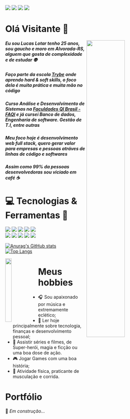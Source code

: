 <a href="https://www.linkedin.com/in/lucaslotar/"><img src="https://img.shields.io/badge/LinkedIn-0077B5?style=for-the-badge&logo=linkedin&logoColor=white" /></a>
<a href="https://twitter.com/LLotar"><img src="https://img.shields.io/badge/Twitter-1DA1F2?style=for-the-badge&logo=twitter&logoColor=white" /></a>
<a href="https://www.instagram.com/l_lotar/?hl=pt-br"><img src="https://img.shields.io/badge/Instagram-E4405F?style=for-the-badge&logo=instagram&logoColor=white" /></a>
<a href="https://github.com/Lotar-lucas"><img src="https://img.shields.io/badge/GitHub-100000?style=for-the-badge&logo=github&logoColor=white" /></a>

# Olá Visitante :wave:

<a href="https://media.giphy.com/media/lpnJDo7ExzUymI3JEv/giphy.gif"> 
  <img align="right" src="https://media.giphy.com/media/lpnJDo7ExzUymI3JEv/giphy.gif" width="49%" />
 </a>

##### Eu sou Lucas Lotar tenho 25 anos, sou gaucho e moro em Alvorada-RS, alguem que gosta de complexidade e de estudar :alien:

##### Faço parte da escola [Trybe](https://www.betrybe.com/) onde aprendo hard & soft skills, o foco dela é muita prática e muita mão no código

##### Curso Análise e Desenvolvimento de Sistemas na [Faculdades QI Brasil - FAQI](https://qi.edu.br/) e já cursei Banco de dados, Engenharia de software. Gestão de T.I, entre outras

##### Meu foco hoje é desenvolvimento web full stack, quero gerar valor para empresas e pessoas atráves de linhas de código e softwares

##### Assim como 99% da pessoas desenvolvedoras sou viciado em café :coffee:

# :computer: Tecnologias & Ferramentas :wrench:

<img src="https://img.shields.io/badge/React-20232A?style=for-the-badge&logo=react&logoColor=61DAFB" />    <img src="https://img.shields.io/badge/Jest-C21325?style=for-the-badge&logo=jest&logoColor=white" />    <img src="https://img.shields.io/badge/Redux-593D88?style=for-the-badge&logo=redux&logoColor=white" />    <img src="https://img.shields.io/badge/React_Router-CA4245?style=for-the-badge&logo=react-router&logoColor=white" />    <img src="https://img.shields.io/badge/JavaScript-F7DF1E?style=for-the-badge&logo=javascript&logoColor=black" />  
<img src="https://img.shields.io/badge/CSS3-1572B6?style=for-the-badge&logo=css3&logoColor=white" />    <img src="https://img.shields.io/badge/HTML5-E34F26?style=for-the-badge&logo=html5&logoColor=white" />    <img src="https://img.shields.io/badge/Bootstrap-563D7C?style=for-the-badge&logo=bootstrap&logoColor=white" />    <img src="https://img.shields.io/badge/Git-F05032?style=for-the-badge&logo=git&logoColor=white" />    <img src="https://img.shields.io/badge/Visual_Studio_Code-0078D4?style=for-the-badge&logo=visual%20studio%20code&logoColor=white" />

[![Anurag's GitHub stats](https://github-readme-stats.vercel.app/api?username=Lotar-lucas&count_private=true&show_icons=true&theme=midnight-purple)](https://github.com/anuraghazra/github-readme-stats)                 
[![Top Langs](https://github-readme-stats.vercel.app/api/top-langs/?username=Lotar-lucas&layout=compact&theme=midnight-purple&hide=html)](https://github.com/anuraghazra/github-readme-stats)

<a href="hhttps://media.giphy.com/media/l41lFj8afmWIo3yW4/giphy.gif"> 
  <img align="left" src="https://media.giphy.com/media/l41lFj8afmWIo3yW4/giphy.gif" width="20%" height="200px" margin-right="50px"/>
 </a>
 
# Meus hobbies
* :headphones: Sou apaixonado por música e extremamente eclético;
* :book: Ler hoje principalmente sobre tecnologia, finanças e desenvolvimento pessoal;
* :movie_camera: Assistir séries e filmes, de Super-herói, magia e ficção ou uma boa dose de ação.
* :video_game: Jogar Games com uma boa história;
* :runner: Atividade física, praticante de musculação e corrida.

# Portfólio
:construction: *Em construção...* 










